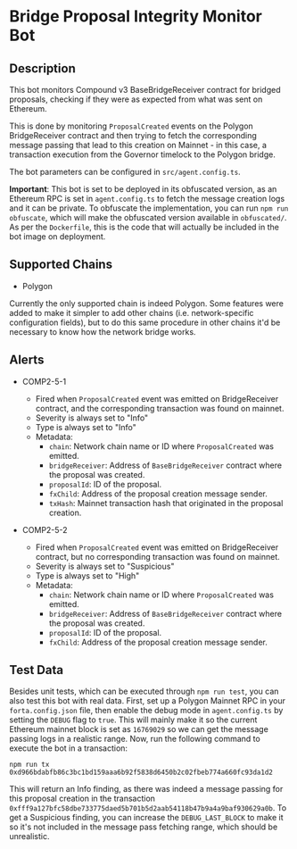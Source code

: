 # Bridge Proposal Integrity Monitor Bot

## Description

This bot monitors Compound v3 BaseBridgeReceiver contract for bridged proposals,
checking if they were as expected from what was sent on Ethereum.

This is done by monitoring `ProposalCreated` events on the Polygon
BridgeReceiver contract and then trying to fetch the corresponding message
passing that lead to this creation on Mainnet - in this case, a transaction
execution from the Governor timelock to the Polygon bridge.

The bot parameters can be configured in `src/agent.config.ts`.

**Important**: This bot is set to be deployed in its obfuscated version, as an
Ethereum RPC is set in `agent.config.ts` to fetch the message creation logs
and it can be private. To obfuscate the implementation, you can run 
`npm run obfuscate`, which will make the obfuscated version available in
`obfuscated/`. As per the `Dockerfile`, this is the code that will actually
be included in the bot image on deployment.

## Supported Chains

- Polygon

Currently the only supported chain is indeed Polygon. Some features were added
to make it simpler to add other chains (i.e. network-specific configuration
fields), but to do this same procedure in other chains it'd be necessary to know
how the network bridge works.

## Alerts

- COMP2-5-1
  - Fired when `ProposalCreated` event was emitted on BridgeReceiver contract,
  and the corresponding transaction was found on mainnet.
  - Severity is always set to "Info"
  - Type is always set to "Info"
  - Metadata:
    - `chain`: Network chain name or ID where `ProposalCreated` was emitted.
    - `bridgeReceiver`: Address of `BaseBridgeReceiver` contract where the
    proposal was created.
    - `proposalId`: ID of the proposal.
    - `fxChild`: Address of the proposal creation message sender.
    - `txHash`: Mainnet transaction hash that originated in the proposal
    creation.

- COMP2-5-2
  - Fired when `ProposalCreated` event was emitted on BridgeReceiver contract,
  but no corresponding transaction was found on mainnet.
  - Severity is always set to "Suspicious"
  - Type is always set to "High"
  - Metadata:
    - `chain`: Network chain name or ID where `ProposalCreated` was emitted.
    - `bridgeReceiver`: Address of `BaseBridgeReceiver` contract where the
    proposal was created.
    - `proposalId`: ID of the proposal.
    - `fxChild`: Address of the proposal creation message sender.

## Test Data

Besides unit tests, which can be executed through `npm run test`, you can also
test this bot with real data. First, set up a Polygon Mainnet RPC in your
`forta.config.json` file, then enable the debug mode in `agent.config.ts` by
setting the `DEBUG` flag to `true`. This will mainly make it so the current
Ethereum mainnet block is set as `16769029` so we can get the message passing
logs in a realistic range. Now, run the following command to execute the bot in
a transaction:

```
npm run tx 0xd966bdabfb86c3bc1bd159aaa6b92f5838d6450b2c02fbeb774a660fc93da1d2
```

This will return an Info finding, as there was indeed a message passing for this
proposal creation in the transaction
`0xfff9a127bfc58dbe733775daed5b701b5d2aab54118b47b9a4a9baf930629a0b`.
To get a Suspicious finding, you can increase the `DEBUG_LAST_BLOCK` to make it
so it's not included in the message pass fetching range, which should be
unrealistic.
